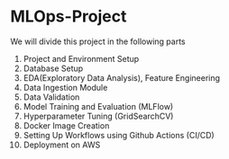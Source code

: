 # MLOps-Project

We will divide this project in the following parts

1.  Project and Environment Setup
2.  Database Setup
3.  EDA(Exploratory Data Analysis), Feature Engineering
4.  Data Ingestion Module
5.  Data Validation
6.  Model Training and Evaluation (MLFlow)
7.  Hyperparameter Tuning (GridSearchCV)
8.  Docker Image Creation
9.  Setting Up Workflows using Github Actions (CI/CD)
10.  Deployment on AWS

